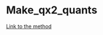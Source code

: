 # Make_qx2_quants
[Link to the method](https://github.com/ggerganov/llama.cpp/blob/524afeec9dad7d765ce91f5cf30c73703867cb47/ggml/src/ggml-quants.c#L1817)

